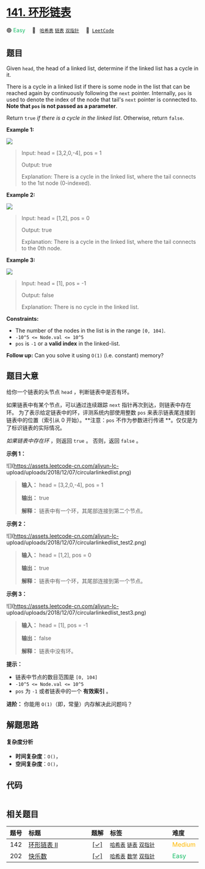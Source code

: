 # [141. 环形链表](https://leetcode.com/problems/linked-list-cycle)

🟢 <font color=#15bd66>Easy</font>&emsp; 🔖&ensp; [`哈希表`](/outline/tag/hash-table.md) [`链表`](/outline/tag/linked-list.md) [`双指针`](/outline/tag/two-pointers.md)&emsp; 🔗&ensp;[`LeetCode`](https://leetcode.com/problems/linked-list-cycle)

## 题目

Given `head`, the head of a linked list, determine if the linked list has a
cycle in it.

There is a cycle in a linked list if there is some node in the list that can
be reached again by continuously following the `next` pointer. Internally,
`pos` is used to denote the index of the node that tail's `next` pointer is
connected to. **Note that  `pos` is not passed as a parameter**.

Return `true` _if there is a cycle in the linked list_. Otherwise, return
`false`.



**Example 1:**

![](https://assets.leetcode.com/uploads/2018/12/07/circularlinkedlist.png)

> Input: head = [3,2,0,-4], pos = 1
> 
> Output: true
> 
> Explanation: There is a cycle in the linked list, where the tail connects to the 1st node (0-indexed).

**Example 2:**

![](https://assets.leetcode.com/uploads/2018/12/07/circularlinkedlist_test2.png)

> Input: head = [1,2], pos = 0
> 
> Output: true
> 
> Explanation: There is a cycle in the linked list, where the tail connects to the 0th node.

**Example 3:**

![](https://assets.leetcode.com/uploads/2018/12/07/circularlinkedlist_test3.png)

> Input: head = [1], pos = -1
> 
> Output: false
> 
> Explanation: There is no cycle in the linked list.

**Constraints:**

  * The number of the nodes in the list is in the range `[0, 104]`.
  * `-10^5 <= Node.val <= 10^5`
  * `pos` is `-1` or a **valid index** in the linked-list.



**Follow up:** Can you solve it using `O(1)` (i.e. constant) memory?


## 题目大意

给你一个链表的头节点 `head` ，判断链表中是否有环。

如果链表中有某个节点，可以通过连续跟踪 `next` 指针再次到达，则链表中存在环。 为了表示给定链表中的环，评测系统内部使用整数 `pos`
来表示链表尾连接到链表中的位置（索引从 0 开始）。**注意：`pos` 不作为参数进行传递 **。仅仅是为了标识链表的实际情况。

_如果链表中存在环_  ，则返回 `true` 。 否则，返回 `false` 。



**示例 1：**

![](https://assets.leetcode-cn.com/aliyun-lc-
upload/uploads/2018/12/07/circularlinkedlist.png)

> 
> 
> 
> 
> 
> **输入：** head = [3,2,0,-4], pos = 1
> 
> **输出：** true
> 
> **解释：** 链表中有一个环，其尾部连接到第二个节点。
> 
> 

**示例  2：**

![](https://assets.leetcode-cn.com/aliyun-lc-
upload/uploads/2018/12/07/circularlinkedlist_test2.png)

> 
> 
> 
> 
> 
> **输入：** head = [1,2], pos = 0
> 
> **输出：** true
> 
> **解释：** 链表中有一个环，其尾部连接到第一个节点。
> 
> 

**示例 3：**

![](https://assets.leetcode-cn.com/aliyun-lc-
upload/uploads/2018/12/07/circularlinkedlist_test3.png)

> 
> 
> 
> 
> 
> **输入：** head = [1], pos = -1
> 
> **输出：** false
> 
> **解释：** 链表中没有环。
> 
> 



**提示：**

  * 链表中节点的数目范围是 `[0, 104]`
  * `-10^5 <= Node.val <= 10^5`
  * `pos` 为 `-1` 或者链表中的一个 **有效索引** 。



**进阶：** 你能用 `O(1)`（即，常量）内存解决此问题吗？


## 解题思路

#### 复杂度分析

- **时间复杂度**：`O()`，
- **空间复杂度**：`O()`，

## 代码

```javascript

```

## 相关题目

<!-- prettier-ignore -->
| 题号 | 标题 | 题解 | 标签 | 难度 |
| :------: | :------ | :------: | :------ | :------ |
| 142 | [环形链表 II](https://leetcode.com/problems/linked-list-cycle-ii) | [[✓]](/problem/0142) |  [`哈希表`](/outline/tag/hash-table.md) [`链表`](/outline/tag/linked-list.md) [`双指针`](/outline/tag/two-pointers.md) | <font color=#ffb800>Medium</font> |
| 202 | [快乐数](https://leetcode.com/problems/happy-number) | [[✓]](/problem/0202) |  [`哈希表`](/outline/tag/hash-table.md) [`数学`](/outline/tag/math.md) [`双指针`](/outline/tag/two-pointers.md) | <font color=#15bd66>Easy</font> |

<style>
.blue {
    background-color: #096dd9;
    padding: 0.25rem 0.5rem;
    margin: 0;
    font-size: 0.85em;
    border-radius: 3px;
    color: white;
    font-weight: 500;
}
table th:first-of-type { width: 10%; }
table th:nth-of-type(2) { width: 35%; }
table th:nth-of-type(3) { width: 10%; }
table th:nth-of-type(4) { width: 35%; }
table th:nth-of-type(5) { width: 10%; }
</style>
